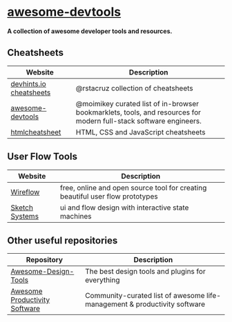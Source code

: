 # [awesome-devtools](https://github.com/arainho/awesome-devtools)

**A collection of awesome developer tools and resources.**

## Cheatsheets

Website | Description
---- | ----
[devhints.io cheatsheets](https://devhints.io)                   | @rstacruz collection of cheatsheets
[awesome-devtools](https://github.com/moimikey/awesome-devtools) | @moimikey curated list of in-browser bookmarklets, tools, and resources for modern full-stack software engineers.
[htmlcheatsheet](https://htmlcheatsheet.com)                     | HTML, CSS and JavaScript cheatsheets

## User Flow Tools
Website | Description
---- | ----
[Wireflow](https://wireflow.co/)                   | free, online and open source tool for creating beautiful user flow prototypes
[Sketch Systems](https://sketch.systems) | ui and flow design with interactive state machines

## Other useful repositories

Repository | Description
---- | ----
[Awesome-Design-Tools](https://github.com/LisaDziuba/Awesome-Design-Tools) | The best design tools and plugins for everything 
[Awesome Productivity Software]() | Community-curated list of awesome life-management & productivity software



